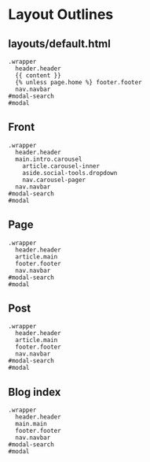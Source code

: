 # Layout Outlines

## layouts/default.html

    .wrapper
      header.header
      {{ content }}
      {% unless page.home %} footer.footer
      nav.navbar
    #modal-search
    #modal

## Front

    .wrapper
      header.header
      main.intro.carousel
        article.carousel-inner
        aside.social-tools.dropdown
        nav.carousel-pager
      nav.navbar
    #modal-search
    #modal

## Page

    .wrapper
      header.header
      article.main
      footer.footer
      nav.navbar
    #modal-search
    #modal

## Post

    .wrapper
      header.header
      article.main
      footer.footer
      nav.navbar
    #modal-search
    #modal

## Blog index

    .wrapper
      header.header
      main.main
      footer.footer
      nav.navbar
    #modal-search
    #modal
